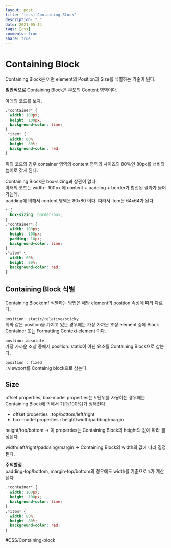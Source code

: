 ```yaml
---
layout: post
title: "[css] Containing Block"
description: " "
date: 2021-05-14
tags: [css]
comments: true
share: true
---
```



# Containing Block
Containing Block은 어떤 element의 Position과 Size를 식별하는 기준이 된다.

****일반적으로**** Containing Block은 부모의 Content 영역이다.

아래의 코드를 보자.

```css
.*container* {
  width: 100px;
  height: 100px;
  background-color: lime;
}
.*item* {
  width: 80%;
  height: 80%;
  background-color: red;
}
```

위의 코드의 경우 container 영역의 content 영역의 사이즈의 80%인 80px를 너비와 높이로 갖게 된다.

Containing Block은 box-sizing과 상관이 없다.  
아래의 코드는 width : 100px 에 content + padding + border가 합산된 결과가 들어가는데,  
padding에 의해서 content 영역은 80x80 이다. 따라서 item은 64x64가 된다.

```css
* {
  box-sizing: border-box;
}
.*container* {
  width: 100px;
  height: 100px;
  padding: 10px;
  background-color: lime;
}
.*item* {
  width: 80%;
  height: 80%;
  background-color: red;
}
```

## Containing Block 식별

Containing Blockdmf 식별하는 방법은 해당 element의 position 속성에 따라 다르다.

`position: static/relative/sticky`  
위와 같은 position을 가지고 있는 경우에는 가장 가까운 조상 element 중에 Block Container 또는 Formatting Context element 이다.

`postion: absolute`  
가장 가까운 조상 중에서 position: static이 아닌 요소를 Containing Block으로 삼는다.

`position : fixed`  
: viewport를 Containig block으로 삼는다.

## Size

offset properties, box-model properties는 `%` 단위를 사용하는 경우에는 Containing Block에 의해서 기준(100%)가 정해진다.

- offset properties : top/bottom/left/right
- box-model properties : height/width/padding/margin

height/top/bottom -> 이 properties는 Containing Block의 height의 값에 따라 결정된다.

width/left/right/paddsing/margin -> Containing Block의 width의 값에 따라 결정된다.

****주의할점****  
padding-top/bottom, margin-top/bottom의 경우에도 width를 기준으로 `%`가 계산된다.

```css
.*container* {
  width: 100px;
  height: 100px;
  background-color: lime;
}
.*item* {
  width: 80%;
  height: 80%;
  background-color: red;
}
```


#CSS/Containing-block